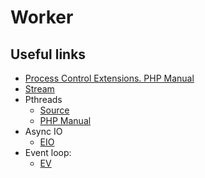 # Worker

## Useful links

* [Process Control Extensions. PHP Manual](http://php.net/manual/en/refs.fileprocess.process.php)
* [Stream](http://php.net/manual/ru/book.stream.php)
* Pthreads
  * [Source](https://github.com/krakjoe/pthreads)
  * [PHP Manual](http://php.net/manual/ru/book.pthreads.php)
* Async IO
  * [EIO](http://php.net/manual/en/intro.eio.php)
* Event loop:
  * [EV](http://php.net/manual/en/intro.ev.php)
